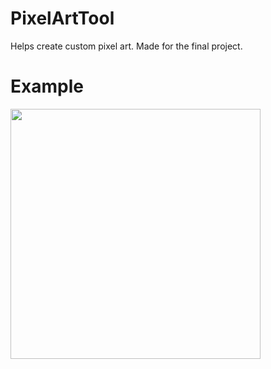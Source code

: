 # PixelArtTool
Helps create custom pixel art. Made for the final project.

# Example
<img src="https://github.com/gyang0/PixelArtTool/blob/main/PixelArtTool_Img.png" width="400px">
